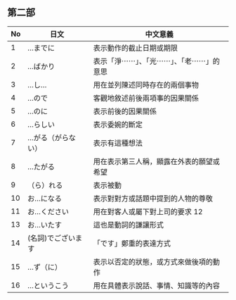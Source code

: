 ## 第二部

No | 日文 | 中文意義
---|-----|---------
1 | …までに | 表示動作的截止日期或期限
2 | …ばかり | 表示「淨⋯⋯」、「光⋯⋯」、「老⋯⋯」的意思
3 | …し… | 用在並列陳述同時存在的兩個事物
4 | …ので | 客觀地敘述前後兩項事的因果關係 
5 | …のに | 表示前後的因果關係
6 | …らしい | 表示委婉的斷定
7 | …がる（がらない）| 表示有這種想法
8 | …たがる | 用在表示第三人稱，顯露在外表的願望或希望
9 | （ら）れる | 表示被動
10 | お…になる | 表示對對方或話題中提到的人物的尊敬
11 | お…ください | 用在對客人或屬下對上司的要求 12 | お…する | 動詞的謙讓形式
13 | お…いたす | 這也是動詞的謙讓形式
14 | (名詞)でございます | 「です」鄭重的表達方式
15 | …ず（に） | 表示以否定的狀態，或方式來做後項的動作
16 | …というこう | 用在具體表示說話、事情、知識等的內容

